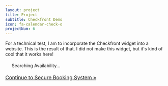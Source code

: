 ```yaml
---
layout: project
title: Project
subtitle: Checkfront Demo
icon: fa-calendar-check-o
projectNum: 6
---
```


For a technical test, I am to incorporate the Checkfront widget into a website. This is the result of that. I did not make this widget, but it's kind of cool that it works here!

<div>
<script type="text/javascript" src="//jayscodingservices.checkfront.com/lib/interface--31.js"></script>
<!-- CHECKFRONT BOOKING PLUGIN v23-->
<div id="CHECKFRONT_WIDGET_01"><p id="CHECKFRONT_LOADER" style="background: url('//jayscodingservices.checkfront.com/images/loader.gif') left center no-repeat; padding: 5px 5px 5px 20px">Searching Availability...</p></div>
<script>
new DROPLET.Widget ({
host: 'jayscodingservices.checkfront.com',
target: 'CHECKFRONT_WIDGET_01',
provider: 'droplet'
}).render();
</script>
<noscript><a href="https://jayscodingservices.checkfront.com/reserve/" style="font-size: 16px">Continue to Secure Booking System &raquo;</a></noscript>
</div>